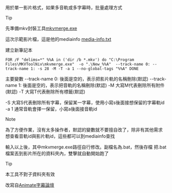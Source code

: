 用於單一影片格式，如果多音軌或多字幕時，批量處理方式

> [!TIP]
> 先準備mkv封裝工具[mkvmerge.exe](https://mkvtoolnix.download/downloads.html)

這次示範影片檔，這是他的mediainfo
[media-info.txt](https://github.com/user-attachments/files/17027379/media-info.txt)

建立新筆記本

`FOR /F "delims=*" %%A in ('dir /b *.mkv') do "C:\Program Files\MKVToolNix\mkvmerge.exe"  -o ".\New_%%A"  --track-name 0: --track-name 1: -s 28 -M -T -a 1 --no-global-tags "%%A"
DONE`

主要變數
--track-name 0:     後面是空的，表示把影片軌的名稱刪除(默認)
--track-name 1:     後面是空的，表示把音軌的名稱刪除(默認)
-M 大寫M代表刪除所有附件(默認)
-T 大寫T代表刪除所有標籤(默認)

-S   大寫S代表刪除所有字幕，保留某一字幕，使用小寫s後面接想保留的字幕軌id
-a 1  通常音軌會擇一保留，小寫a後面接音軌id

> [!NOTE]
> 為了方便作業，沒有太多操作者，默認的變數就不要擅自改了，除非有其他需求
> 想查看音軌id與影片軌id，這些都可以到mediainfo查找

輸入以上後，其中mkvmerge.exe路徑自行修改。副檔名為.bat，然後存檔
把.bat檔案丟到影片所在的資料夾內，雙擊就自動開始跑了

> [!TIP]
> 本工具不對子資料夾有效



改寫自[Animate字幕論壇](https://bbs.acgrip.com/forum.php?mod=redirect&goto=findpost&ptid=9337&pid=88816&fromuid=29002)